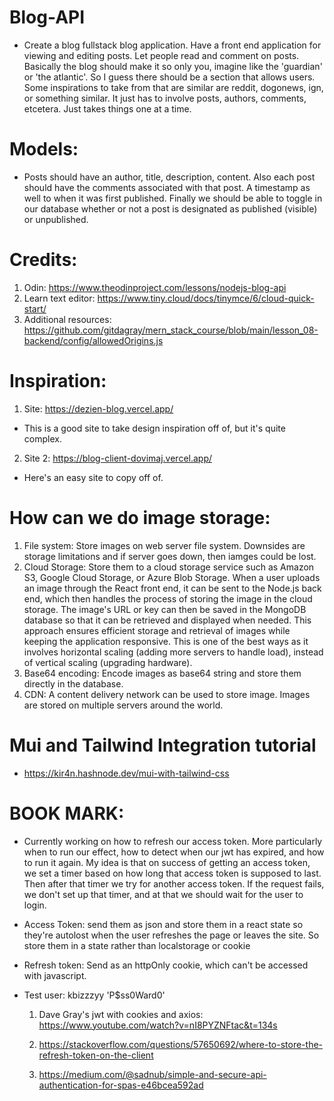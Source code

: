 # Blog-API

- Create a blog fullstack blog application. Have a front end application for viewing and
  editing posts. Let people read and comment on posts. Basically the blog should make it 
  so only you, imagine like the 'guardian' or 'the atlantic'. So I guess there should 
  be a section that allows users. Some inspirations to take from that are similar 
  are reddit, dogonews, ign, or something similar. It just has to involve posts, authors, comments,
  etcetera. Just takes things one at a time.



# Models:
- Posts should have an author, title, description, content. Also 
  each post should have the comments associated with that post.
  A timestamp as well to when it was first published.
  Finally we should be able to toggle in our database whether or 
  not a post is designated as published (visible) or unpublished.




# Credits:

1. Odin: https://www.theodinproject.com/lessons/nodejs-blog-api
2. Learn text editor: https://www.tiny.cloud/docs/tinymce/6/cloud-quick-start/
3. Additional resources: https://github.com/gitdagray/mern_stack_course/blob/main/lesson_08-backend/config/allowedOrigins.js


# Inspiration:
1. Site: https://dezien-blog.vercel.app/
- This is a good site to take design inspiration off of, but it's quite complex.
2. Site 2: https://blog-client-dovimaj.vercel.app/
- Here's an easy site to copy off of.

# How can we do image storage:
1. File system: Store images on web server file system. Downsides are 
  storage limitations and if server goes down, then iamges could be lost.
2. Cloud Storage: Store them to a cloud storage service such as Amazon S3, Google Cloud Storage, or Azure Blob Storage. When a user uploads an image through the React front end, it can be sent to the Node.js back end, which then handles the process of storing the image in the cloud storage. The image's URL or key can then be saved in the MongoDB database so that it can be retrieved and displayed when needed. This approach ensures efficient storage and retrieval of images while keeping the application responsive. This is one of the best ways as it involves horizontal scaling (adding more servers to handle load), instead of vertical scaling (upgrading hardware).
3. Base64 encoding: Encode images as base64 string and store them directly in the database.
4. CDN: A content delivery network can be used to store image. Images are stored on multiple
  servers around the world.


# Mui and Tailwind Integration tutorial
- https://kir4n.hashnode.dev/mui-with-tailwind-css


# BOOK MARK:
- Currently working on how to refresh our access token. More particularly when to run our effect, how to detect when our jwt 
has expired, and how to run it again. My idea is that on success of 
getting an access token, we set a timer based on how long that access token is supposed to last.  Then after that timer we try for another access token. If the request fails, we don't set up that timer, and at that we should wait for the user to login.

- Access Token: send them as json and store them in a react state so they're autolost 
  when the user refreshes the page or leaves the site. So store them in a state
  rather than localstorage or cookie
- Refresh token: Send as an httpOnly cookie, which can't be accessed with javascript.

- Test user: kbizzzyy 'P$ss0Ward0'

  1. Dave Gray's jwt with cookies and axios: https://www.youtube.com/watch?v=nI8PYZNFtac&t=134s


  1. https://stackoverflow.com/questions/57650692/where-to-store-the-refresh-token-on-the-client
  2. https://medium.com/@sadnub/simple-and-secure-api-authentication-for-spas-e46bcea592ad


